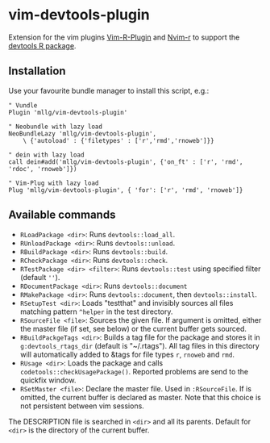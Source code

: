 # vim-devtools-plugin

Extension for the vim plugins [Vim-R-Plugin](https://github.com/jcfaria/Vim-R-plugin) and [Nvim-r](https://github.com/jalvesaq/Nvim-R) to support the [devtools R package](https://github.com/hadley/devtools).

## Installation
Use your favourite bundle manager to install this script, e.g.:
```{vim}
" Vundle
Plugin 'mllg/vim-devtools-plugin'

" Neobundle with lazy load
NeoBundleLazy 'mllg/vim-devtools-plugin',
    \ {'autoload' : {'filetypes' : ['r','rmd','rnoweb']}}

" dein with lazy load
call dein#add('mllg/vim-devtools-plugin', {'on_ft' : ['r', 'rmd', 'rdoc', 'rnoweb']})

" Vim-Plug with lazy load
Plug 'mllg/vim-devtools-plugin', { 'for': ['r', 'rmd', 'rnoweb']}
```

## Available commands

* `RLoadPackage <dir>`: Runs `devtools::load_all`.
* `RUnloadPackage <dir>`: Runs `devtools::unload`.
* `RBuildPackage <dir>`: Runs `devtools::build`.
* `RCheckPackage <dir>`: Runs `devtools::check`.
* `RTestPackage <dir> <filter>`: Runs `devtools::test` using specified filter (default `''`).
* `RDocumentPackage <dir>`: Runs `devtools::document`
* `RMakePackage <dir>`: Runs `devtools::document`, then `devtools::install`.
* `RSetupTest <dir>`: Loads "testthat" and invisibly sources all files matching pattern `^helper` in the test directory.
* `RSourceFile <file>`: Sources the given file. If argument <file> is omitted, either the master file (if set, see below) or the current buffer gets sourced.
* `RBuildPackgeTags <dir>`: Builds a tag file for the package and stores it in `g:devtools_rtags_dir` (default is "~/.rtags"). All tag files in this directory will automatically added to &tags for file types `r`, `rnoweb` and `rmd`.
* `RUsage <dir>`: Loads the package and calls `codetools::checkUsagePackage()`. Reported problems are send to the quickfix window.
* `RSetMaster <file>`: Declare <file> the master file. Used in `:RSourceFile`. If <file> is omitted, the current buffer is declared as master. Note that this choice is not persistent between vim sessions.

The DESCRIPTION file is searched in `<dir>` and all its parents.
Default for `<dir>` is the directory of the current buffer.
